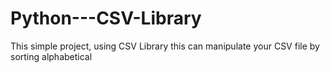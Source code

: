 # Python---CSV-Library
This simple project, using CSV Library this can manipulate your CSV file by sorting alphabetical
